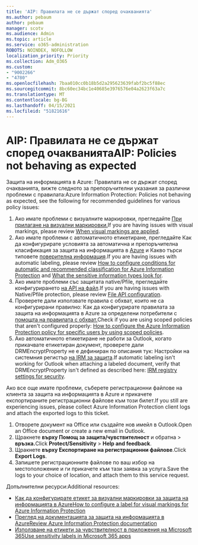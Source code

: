 ```yaml
---
title: 'AIP: Правилата не се държат според очакванията'
ms.author: pebaum
author: pebaum
manager: scotv
ms.audience: Admin
ms.topic: article
ms.service: o365-administration
ROBOTS: NOINDEX, NOFOLLOW
localization_priority: Priority
ms.collection: Adm_O365
ms.custom:
- "9002266"
- "4780"
ms.openlocfilehash: 7baa010cc0b18b5d2a295623639fabf2bc5f88ec
ms.sourcegitcommit: 8bc60ec34bc1e40685e3976576e04a2623f63a7c
ms.translationtype: MT
ms.contentlocale: bg-BG
ms.lasthandoff: 04/15/2021
ms.locfileid: "51821616"
---
```

# <a name="aip-policies-not-behaving-as-expected"></a><span data-ttu-id="de3da-102">AIP: Правилата не се държат според очакванията</span><span class="sxs-lookup"><span data-stu-id="de3da-102">AIP: Policies not behaving as expected</span></span>

<span data-ttu-id="de3da-103">Защита на информацията в Azure: Правилата не се държат според очакванията, вижте следното за препоръчителни указания за различни проблеми с правилата:</span><span class="sxs-lookup"><span data-stu-id="de3da-103">Azure Information Protection: Policies not behaving as expected, see the following for recommended guidelines for various policy issues:</span></span>

1. <span data-ttu-id="de3da-104">Ако имате проблеми с визуалните маркировки, прегледайте [При прилагане на визуални маркировки.](https://docs.microsoft.com/azure/information-protection/configure-policy-markings#when-visual-markings-are-applied)</span><span class="sxs-lookup"><span data-stu-id="de3da-104">If you are having issues with visual markings, please review [When visual markings are applied](https://docs.microsoft.com/azure/information-protection/configure-policy-markings#when-visual-markings-are-applied).</span></span>
2. <span data-ttu-id="de3da-105">Ако имате проблеми с автоматичното етикетиране, прегледайте Как да конфигурирате условията за автоматична и препоръчителна класификация за защита на информацията в [Azure](https://docs.microsoft.com/azure/information-protection/configure-policy-classification) и Какво търси типовете [поверителна информация](https://docs.microsoft.com/microsoft-365/compliance/sensitive-information-type-entity-definitions).</span><span class="sxs-lookup"><span data-stu-id="de3da-105">If you are having issues with automatic labeling, please review [How to configure conditions for automatic and recommended classification for Azure Information Protection](https://docs.microsoft.com/azure/information-protection/configure-policy-classification) and [What the sensitive information types look for](https://docs.microsoft.com/microsoft-365/compliance/sensitive-information-type-entity-definitions).</span></span>
3. <span data-ttu-id="de3da-106">Ако имате проблеми със защитата native/Pfile, прегледайте конфигурирането [на API на файл](https://docs.microsoft.com/azure/information-protection/develop/file-api-configuration).</span><span class="sxs-lookup"><span data-stu-id="de3da-106">If you are having issues with Native/Pfile protection, please review [File API configuration](https://docs.microsoft.com/azure/information-protection/develop/file-api-configuration).</span></span>
4. <span data-ttu-id="de3da-107">Проверете дали използвате правила с обхват, които не са конфигурирани правилно: Как да конфигурирате правилата за защита на информацията в Azure за определени потребители с [помощта на правилата с обхват.](https://docs.microsoft.com/azure/information-protection/configure-policy-scope)</span><span class="sxs-lookup"><span data-stu-id="de3da-107">Check if you are using scoped policies that aren't configured properly: [How to configure the Azure Information Protection policy for specific users by using scoped policies](https://docs.microsoft.com/azure/information-protection/configure-policy-scope).</span></span>
5. <span data-ttu-id="de3da-108">Ако автоматичното етикетиране не работи за Outlook, когато прикачвате етикетиран документ, проверете дали DRMEncryptProperty не е дефиниран по описания тук: Настройки на системния регистър [на IRM за защита](https://docs.microsoft.com/deployoffice/security/protect-sensitive-messages-and-documents-by-using-irm-in-office#office-2016-irm-registry-key-options).</span><span class="sxs-lookup"><span data-stu-id="de3da-108">If automatic labeling isn't working for Outlook when attaching a labeled document, verify that DRMEncryptProperty isn't defined as described here: [IRM registry settings for security](https://docs.microsoft.com/deployoffice/security/protect-sensitive-messages-and-documents-by-using-irm-in-office#office-2016-irm-registry-key-options).</span></span>

<span data-ttu-id="de3da-109">Ако все още имате проблеми, съберете регистрационни файлове на клиента за защита на информацията в Azure и прикачете експортираните регистрационни файлове към този билет.</span><span class="sxs-lookup"><span data-stu-id="de3da-109">If you still are experiencing issues, please collect Azure Information Protection client logs and attach the exported logs to this ticket.</span></span>

1. <span data-ttu-id="de3da-110">Отворете документ на Office или създайте нов имейл в Outlook.</span><span class="sxs-lookup"><span data-stu-id="de3da-110">Open an Office document or create a new email in Outlook.</span></span>
2. <span data-ttu-id="de3da-111">Щракнете **върху Помощ за защита/чувствителност** и обратна  >  **връзка.**</span><span class="sxs-lookup"><span data-stu-id="de3da-111">Click **Protect/Sensitivity** > **Help and feedback**.</span></span>
3. <span data-ttu-id="de3da-112">Щракнете **върху Експортиране на регистрационни файлове**.</span><span class="sxs-lookup"><span data-stu-id="de3da-112">Click **Export Logs**.</span></span>
4. <span data-ttu-id="de3da-113">Запишете регистрационните файлове по ваш избор на местоположение и ги прикачете към тази заявка за услуга.</span><span class="sxs-lookup"><span data-stu-id="de3da-113">Save the logs to your choice of location, and attach them to this service request.</span></span>

<span data-ttu-id="de3da-114">Допълнителни ресурси:</span><span class="sxs-lookup"><span data-stu-id="de3da-114">Additional resources:</span></span>

- [<span data-ttu-id="de3da-115">Как да конфигурирате етикет за визуални маркировки за защита на информацията в Azure</span><span class="sxs-lookup"><span data-stu-id="de3da-115">How to configure a label for visual markings for Azure Information Protection</span></span>](https://docs.microsoft.com/azure/information-protection/configure-policy-markings)
- [<span data-ttu-id="de3da-116">Преглед на документацията за защита на информацията в Azure</span><span class="sxs-lookup"><span data-stu-id="de3da-116">Review Azure Information Protection documentation</span></span>](https://docs.microsoft.com/azure/information-protection/what-is-information-protection)
- [<span data-ttu-id="de3da-117">Използване на етикети за чувствителност в приложения на Microsoft 365</span><span class="sxs-lookup"><span data-stu-id="de3da-117">Use sensitivity labels in Microsoft 365 apps</span></span>](https://docs.microsoft.com/microsoft-365/compliance/sensitivity-labels-office-apps)

